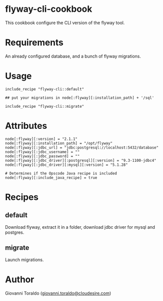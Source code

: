 flyway-cli-cookbook
===================

This cookbook configure the CLI version of the flyway tool.

# Requirements

An already configured database, and a bunch of flyway migrations.

# Usage

```
include_recipe "flyway-cli::default"

## put your migrations in node[:flyway][:installation_path] + '/sql'

include_recipe "flyway-cli::migrate"
```
# Attributes

```
node[:flyway][:version] = "2.1.1"
node[:flyway][:installation_path] = "/opt/flyway"
node[:flyway][:jdbc_url] = "jdbc:postgresql://localhost:5432/database"
node[:flyway][:jdbc_username] = ""
node[:flyway][:jdbc_password] = ""
node[:flyway][:jdbc_driver][:postgresql][:version] = "9.3-1100-jdbc4"
node[:flyway][:jdbc_driver][:mysql][:version] = "5.1.28"

# Determines if the Opscode Java recipe is included 
node[:flyway][:include_java_recipe] = true
```

# Recipes

## default

Download flyway, extract it in a folder, download jdbc driver for mysql and postgres.

## migrate

Launch migrations.

# Author

Giovanni Toraldo (<giovanni.toraldo@cloudesire.com>)
